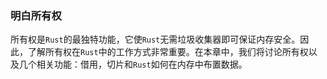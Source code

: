 ### 明白所有权

所有权是`Rust`的最独特功能，它使`Rust`无需垃圾收集器即可保证内存安全。因此，了解所有权在`Rust`中的工作方式非常重要。在本章中，我们将讨论所有权以及几个相关功能：借用，切片和`Rust`如何在内存中布置数据。